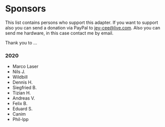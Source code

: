 # Sponsors

This list contains persons who support this adapter. 
If you want to support also you can send a donation via PayPal to jey-cee@live.com.
Also you can send me hardware, in this case contact me by email.

Thank you to ...

### 2020

* Marco Laser
* Nils J.
* Wildbill
* Dennis H.
* Siegfried B.
* Tizian H.
* Andreas V.
* Felix B.
* Eduard S.
* Canim
* Phil-lpp
